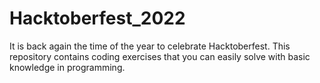 # Hacktoberfest_2022
It is back again the time of the year to celebrate Hacktoberfest. This repository contains coding exercises that you can easily solve with basic knowledge in programming.
